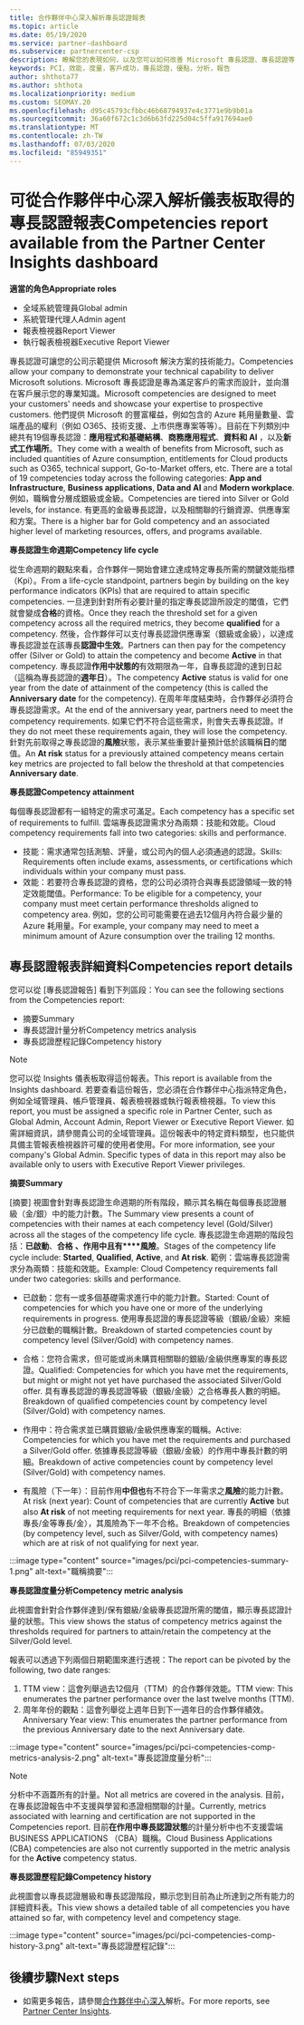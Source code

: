```yaml
---
title: 合作夥伴中心深入解析專長認證報表
ms.topic: article
ms.date: 05/19/2020
ms.service: partner-dashboard
ms.subservice: partnercenter-csp
description: 瞭解您的表現如何，以及您可以如何改善 Microsoft 專長認證、專長認證等級和優惠，以協助您提供 Microsoft 解決方案。
keywords: PCI，效能，度量，客戶成功，專長認證，優點，分析，報告
author: shthota77
ms.author: shthota
ms.localizationpriority: medium
ms.custom: SEOMAY.20
ms.openlocfilehash: d95c45793cfbbc46b68794937e4c3771e9b9b01a
ms.sourcegitcommit: 36a60f672c1c3d6b63fd225d04c5ffa917694ae0
ms.translationtype: MT
ms.contentlocale: zh-TW
ms.lasthandoff: 07/03/2020
ms.locfileid: "85949351"
---
```

# <a name="competencies-report-available-from-the-partner-center-insights-dashboard"></a><span data-ttu-id="00d2a-104">可從合作夥伴中心深入解析儀表板取得的專長認證報表</span><span class="sxs-lookup"><span data-stu-id="00d2a-104">Competencies report available from the Partner Center Insights dashboard</span></span>

<span data-ttu-id="00d2a-105">**適當的角色**</span><span class="sxs-lookup"><span data-stu-id="00d2a-105">**Appropriate roles**</span></span>
- <span data-ttu-id="00d2a-106">全域系統管理員</span><span class="sxs-lookup"><span data-stu-id="00d2a-106">Global admin</span></span>
- <span data-ttu-id="00d2a-107">系統管理代理人</span><span class="sxs-lookup"><span data-stu-id="00d2a-107">Admin agent</span></span>
- <span data-ttu-id="00d2a-108">報表檢視器</span><span class="sxs-lookup"><span data-stu-id="00d2a-108">Report Viewer</span></span>
- <span data-ttu-id="00d2a-109">執行報表檢視器</span><span class="sxs-lookup"><span data-stu-id="00d2a-109">Executive Report Viewer</span></span>

<span data-ttu-id="00d2a-110">專長認證可讓您的公司示範提供 Microsoft 解決方案的技術能力。</span><span class="sxs-lookup"><span data-stu-id="00d2a-110">Competencies allow your company to demonstrate your technical capability to deliver Microsoft solutions.</span></span> <span data-ttu-id="00d2a-111">Microsoft 專長認證是專為滿足客戶的需求而設計，並向潛在客戶展示您的專業知識。</span><span class="sxs-lookup"><span data-stu-id="00d2a-111">Microsoft competencies are designed to meet your customers' needs and showcase your expertise to prospective customers.</span></span> <span data-ttu-id="00d2a-112">他們提供 Microsoft 的豐富權益，例如包含的 Azure 耗用量數量、雲端產品的權利（例如 O365、技術支援、上市供應專案等等）。目前在下列類別中總共有19個專長認證：**應用程式和基礎結構**、**商務應用程式**、**資料和 AI** ，以及**新式工作場所**。</span><span class="sxs-lookup"><span data-stu-id="00d2a-112">They come with a wealth of benefits from Microsoft, such as included quantities of Azure consumption, entitlements for Cloud products such as O365, technical support, Go-to-Market offers, etc. There are a total of 19 competencies today across the following categories: **App and Infrastructure**, **Business applications**, **Data and AI** and **Modern workplace**.</span></span> <span data-ttu-id="00d2a-113">例如，職稱會分層成銀級或金級。</span><span class="sxs-lookup"><span data-stu-id="00d2a-113">Competencies are tiered into Silver or Gold levels, for instance.</span></span> <span data-ttu-id="00d2a-114">有更高的金級專長認證，以及相關聯的行銷資源、供應專案和方案。</span><span class="sxs-lookup"><span data-stu-id="00d2a-114">There is a higher bar for Gold competency and an associated higher level of marketing resources, offers, and programs available.</span></span>  

<span data-ttu-id="00d2a-115">**專長認證生命週期**</span><span class="sxs-lookup"><span data-stu-id="00d2a-115">**Competency life cycle**</span></span>

<span data-ttu-id="00d2a-116">從生命週期的觀點來看，合作夥伴一開始會建立達成特定專長所需的關鍵效能指標（Kpi）。</span><span class="sxs-lookup"><span data-stu-id="00d2a-116">From a life-cycle standpoint, partners begin by building on the key performance indicators (KPIs) that are required to attain specific competencies.</span></span> <span data-ttu-id="00d2a-117">一旦達到針對所有必要計量的指定專長認證所設定的閾值，它們就會變成**合格**的資格。</span><span class="sxs-lookup"><span data-stu-id="00d2a-117">Once they reach the threshold set for a given competency across all the required metrics, they become **qualified** for a competency.</span></span> <span data-ttu-id="00d2a-118">然後，合作夥伴可以支付專長認證供應專案（銀級或金級），以達成專長認證並在該專長**認證中生效**。</span><span class="sxs-lookup"><span data-stu-id="00d2a-118">Partners can then pay for the competency offer (Silver or Gold) to attain the competency and become **Active** in that competency.</span></span> <span data-ttu-id="00d2a-119">專長認證**作用中狀態的**有效期限為一年，自專長認證的達到日起（這稱為專長認證的**週年日**）。</span><span class="sxs-lookup"><span data-stu-id="00d2a-119">The competency **Active** status is valid for one year from the date of attainment of the competency (this is called the **Anniversary date** for the competency).</span></span> <span data-ttu-id="00d2a-120">在周年年度結束時，合作夥伴必須符合專長認證需求。</span><span class="sxs-lookup"><span data-stu-id="00d2a-120">At the end of the anniversary year, partners need to meet the competency requirements.</span></span> <span data-ttu-id="00d2a-121">如果它們不符合這些需求，則會失去專長認證。</span><span class="sxs-lookup"><span data-stu-id="00d2a-121">If they do not meet these requirements again, they will lose the competency.</span></span> <span data-ttu-id="00d2a-122">針對先前取得之專長認證的**風險**狀態，表示某些重要計量預計低於該職稱**日**的閾值。</span><span class="sxs-lookup"><span data-stu-id="00d2a-122">An **At risk** status for a previously attained competency means certain key metrics are projected to fall below the threshold at that competencies **Anniversary date**.</span></span>

<span data-ttu-id="00d2a-123">**專長認證**</span><span class="sxs-lookup"><span data-stu-id="00d2a-123">**Competency attainment**</span></span>

<span data-ttu-id="00d2a-124">每個專長認證都有一組特定的需求可滿足。</span><span class="sxs-lookup"><span data-stu-id="00d2a-124">Each competency has a specific set of requirements to fulfill.</span></span> <span data-ttu-id="00d2a-125">雲端專長認證需求分為兩類：技能和效能。</span><span class="sxs-lookup"><span data-stu-id="00d2a-125">Cloud competency requirements fall into two categories: skills and performance.</span></span>

- <span data-ttu-id="00d2a-126">技能：需求通常包括測驗、評量，或公司內的個人必須通過的認證。</span><span class="sxs-lookup"><span data-stu-id="00d2a-126">Skills: Requirements often include exams, assessments, or certifications which individuals within your company must pass.</span></span>
- <span data-ttu-id="00d2a-127">效能：若要符合專長認證的資格，您的公司必須符合與專長認證領域一致的特定效能閾值。</span><span class="sxs-lookup"><span data-stu-id="00d2a-127">Performance: To be eligible for a competency, your company must meet certain performance thresholds aligned to competency area.</span></span> <span data-ttu-id="00d2a-128">例如，您的公司可能需要在過去12個月內符合最少量的 Azure 耗用量。</span><span class="sxs-lookup"><span data-stu-id="00d2a-128">For example, your company may need to meet a minimum amount of Azure consumption over the trailing 12 months.</span></span>

## <a name="competencies-report-details"></a><span data-ttu-id="00d2a-129">專長認證報表詳細資料</span><span class="sxs-lookup"><span data-stu-id="00d2a-129">Competencies report details</span></span>

<span data-ttu-id="00d2a-130">您可以從 [專長認證報告] 看到下列區段：</span><span class="sxs-lookup"><span data-stu-id="00d2a-130">You can see the following sections from the Competencies report:</span></span>

- <span data-ttu-id="00d2a-131">摘要</span><span class="sxs-lookup"><span data-stu-id="00d2a-131">Summary</span></span>
- <span data-ttu-id="00d2a-132">專長認證計量分析</span><span class="sxs-lookup"><span data-stu-id="00d2a-132">Competency metrics analysis</span></span>
- <span data-ttu-id="00d2a-133">專長認證歷程記錄</span><span class="sxs-lookup"><span data-stu-id="00d2a-133">Competency history</span></span>

 > [!NOTE]
 > <span data-ttu-id="00d2a-134">您可以從 Insights 儀表板取得這份報表。</span><span class="sxs-lookup"><span data-stu-id="00d2a-134">This report is available from the Insights dashboard.</span></span> <span data-ttu-id="00d2a-135">若要查看這份報告，您必須在合作夥伴中心指派特定角色，例如全域管理員、帳戶管理員、報表檢視器或執行報表檢視器。</span><span class="sxs-lookup"><span data-stu-id="00d2a-135">To view this report, you must be assigned a specific role in Partner Center, such as Global Admin, Account Admin, Report Viewer or Executive Report Viewer.</span></span> <span data-ttu-id="00d2a-136">如需詳細資訊，請參閱貴公司的全域管理員。這份報表中的特定資料類型，也只能供具備主管報表檢視器許可權的使用者使用。</span><span class="sxs-lookup"><span data-stu-id="00d2a-136">For more information, see your company's Global Admin. Specific types of data in this report may also be available only to users with Executive Report Viewer privileges.</span></span>

<span data-ttu-id="00d2a-137">**摘要**</span><span class="sxs-lookup"><span data-stu-id="00d2a-137">**Summary**</span></span>

<span data-ttu-id="00d2a-138">[摘要] 視圖會針對專長認證生命週期的所有階段，顯示其名稱在每個專長認證層級（金/銀）中的能力計數。</span><span class="sxs-lookup"><span data-stu-id="00d2a-138">The Summary view presents a count of competencies with their names at each competency level (Gold/Silver) across all the stages of the competency life cycle.</span></span> <span data-ttu-id="00d2a-139">專長認證生命週期的階段包括：**已啟動**、**合格** **、作用中且有\*\*\*\*風險**。</span><span class="sxs-lookup"><span data-stu-id="00d2a-139">Stages of the competency life cycle include: **Started**, **Qualified**, **Active**, and **At risk**.</span></span> <span data-ttu-id="00d2a-140">範例：雲端專長認證需求分為兩類：技能和效能。</span><span class="sxs-lookup"><span data-stu-id="00d2a-140">Example: Cloud Competency requirements fall under two categories: skills and performance.</span></span>

- <span data-ttu-id="00d2a-141">已啟動：您有一或多個基礎需求進行中的能力計數。</span><span class="sxs-lookup"><span data-stu-id="00d2a-141">Started: Count of competencies for which you have one or more of the underlying requirements in progress.</span></span>
<span data-ttu-id="00d2a-142">使用專長認證的專長認證等級（銀級/金級）來細分已啟動的職稱計數。</span><span class="sxs-lookup"><span data-stu-id="00d2a-142">Breakdown of started competencies count by competency level (Silver/Gold) with competency names.</span></span>

- <span data-ttu-id="00d2a-143">合格：您符合需求，但可能或尚未購買相關聯的銀級/金級供應專案的專長認證。</span><span class="sxs-lookup"><span data-stu-id="00d2a-143">Qualified: Competencies for which you have met the requirements, but might or might not yet have purchased the associated Silver/Gold offer.</span></span> <span data-ttu-id="00d2a-144">具有專長認證的專長認證等級（銀級/金級）之合格專長人數的明細。</span><span class="sxs-lookup"><span data-stu-id="00d2a-144">Breakdown of qualified competencies count by competency level (Silver/Gold) with competency names.</span></span>

- <span data-ttu-id="00d2a-145">作用中：符合需求並已購買銀級/金級供應專案的職稱。</span><span class="sxs-lookup"><span data-stu-id="00d2a-145">Active: Competencies for which you have met the requirements and purchased a Silver/Gold offer.</span></span> <span data-ttu-id="00d2a-146">依據專長認證等級（銀級/金級）的作用中專長計數的明細。</span><span class="sxs-lookup"><span data-stu-id="00d2a-146">Breakdown of active competencies count by competency level (Silver/Gold) with competency names.</span></span>

- <span data-ttu-id="00d2a-147">有風險（下一年）：目前作用**中但也**有不符合下一年需求之**風險**的能力計數。</span><span class="sxs-lookup"><span data-stu-id="00d2a-147">At risk (next year): Count of competencies that are currently **Active** but also **At risk** of not meeting requirements for next year.</span></span>
<span data-ttu-id="00d2a-148">專長的明細（依據專長/金等專長/金），其風險為下一年不合格。</span><span class="sxs-lookup"><span data-stu-id="00d2a-148">Breakdown of competencies (by competency level, such as Silver/Gold, with competency names) which are at risk of not qualifying for next year.</span></span>

:::image type="content" source="images/pci/pci-competencies-summary-1.png" alt-text="職稱摘要":::

<span data-ttu-id="00d2a-150">**專長認證度量分析**</span><span class="sxs-lookup"><span data-stu-id="00d2a-150">**Competency metric analysis**</span></span>

<span data-ttu-id="00d2a-151">此視圖會針對合作夥伴達到/保有銀級/金級專長認證所需的閾值，顯示專長認證計量的狀態。</span><span class="sxs-lookup"><span data-stu-id="00d2a-151">This view shows the status of competency metrics against the thresholds required for partners to attain/retain the competency at the Silver/Gold level.</span></span> 

<span data-ttu-id="00d2a-152">報表可以透過下列兩個日期範圍來進行透視：</span><span class="sxs-lookup"><span data-stu-id="00d2a-152">The report can be pivoted by the following, two date ranges:</span></span>

1. <span data-ttu-id="00d2a-153">TTM view：這會列舉過去12個月（TTM）的合作夥伴效能。</span><span class="sxs-lookup"><span data-stu-id="00d2a-153">TTM view: This enumerates the partner performance over the last twelve months (TTM).</span></span>
2. <span data-ttu-id="00d2a-154">周年年份的觀點：這會列舉從上週年日到下一週年日的合作夥伴績效。</span><span class="sxs-lookup"><span data-stu-id="00d2a-154">Anniversary Year view: This enumerates the partner performance from the previous Anniversary date to the next Anniversary date.</span></span>

:::image type="content" source="images/pci/pci-competencies-comp-metrics-analysis-2.png" alt-text="專長認證度量分析":::

> [!NOTE]
 > <span data-ttu-id="00d2a-156">分析中不涵蓋所有的計量。</span><span class="sxs-lookup"><span data-stu-id="00d2a-156">Not all metrics are covered in the analysis.</span></span> <span data-ttu-id="00d2a-157">目前，在專長認證報告中不支援與學習和憑證相關聯的計量。</span><span class="sxs-lookup"><span data-stu-id="00d2a-157">Currently, metrics associated with learning and certification are not supported in the Competencies report.</span></span> <span data-ttu-id="00d2a-158">目前**在作用中專長認證狀態**的計量分析中也不支援雲端 BUSINESS APPLICATIONS （CBA）職稱。</span><span class="sxs-lookup"><span data-stu-id="00d2a-158">Cloud Business Applications (CBA) competencies are also not currently supported in the metric analysis for the **Active** competency status.</span></span>

<span data-ttu-id="00d2a-159">**專長認證歷程記錄**</span><span class="sxs-lookup"><span data-stu-id="00d2a-159">**Competency history**</span></span>

<span data-ttu-id="00d2a-160">此視圖會以專長認證層級和專長認證階段，顯示您到目前為止所達到之所有能力的詳細資料表。</span><span class="sxs-lookup"><span data-stu-id="00d2a-160">This view shows a detailed table of all competencies you have attained so far, with competency level and competency stage.</span></span>

:::image type="content" source="images/pci/pci-competencies-comp-history-3.png" alt-text="專長認證歷程記錄":::

## <a name="next-steps"></a><span data-ttu-id="00d2a-162">後續步驟</span><span class="sxs-lookup"><span data-stu-id="00d2a-162">Next steps</span></span>

- <span data-ttu-id="00d2a-163">如需更多報告，請參閱[合作夥伴中心深入](partner-center-insights.md)解析。</span><span class="sxs-lookup"><span data-stu-id="00d2a-163">For more reports, see [Partner Center Insights](partner-center-insights.md).</span></span>

